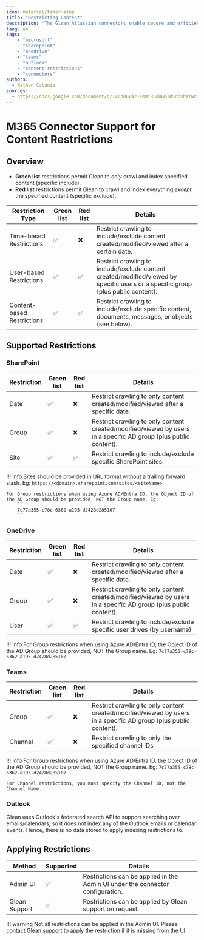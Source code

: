 ```yaml
---
icon: material/timer-stop
title: "Restricting Content"
description: "The Glean Atlassian connectors enable secure and efficient data fetching from Confluence and JIRA."
lang: en
tags:
    - "microsoft"
    - "sharepoint"
    - "onedrive"
    - "teams"
    - "outlook"
    - "content restrictions"
    - "connectors"
authors:
  - Nathan Catania
sources:
  - https://docs.google.com/document/d/1vCbHuZAZ-FK9iRudoGMTOScrshatwzKpPih7ZNmenw8/edit
---
```

# M365 Connector Support for Content Restrictions

## Overview
* **Green list** restrictions permit Glean to _only_ crawl and index specified content (specific include).
* **Red list** restrictions permit Glean to crawl and index everything _except_ the specified content (specific exclude).

| Restriction Type           | Green list | Red list | Details                                                                                                                           |
|----------------------------|-----------|-----------|-----------------------------------------------------------------------------------------------------------------------------------|
| Time-based Restrictions    | ✅        | ❌        | Restrict crawling to include/exclude content created/modified/viewed after a certain date.                                        |
| User-based Restrictions    | ✅        | ✅        | Restrict crawling to include/exclude content created/modified/viewed by specific users or a specific group (plus public content). |
| Content-based Restrictions | ✅        | ✅        | Restrict crawling to include/exclude specific content, documents, messages, or objects (see below).                               |

## Supported Restrictions

### SharePoint
| Restriction                | Green list | Red list | Details                                                                                                          |
|----------------------------|-----------|-----------|------------------------------------------------------------------------------------------------------------------|
| Date                       | ✅        | ❌        | Restrict crawling to only content created/modified/viewed after a specific date.                                 |
| Group                      | ✅        | ❌        | Restrict crawling to only content created/modified/viewed by users in a specific AD group (plus public content). |
| Site                       | ✅        | ✅        | Restrict crawling to include/exclude specific SharePoint sites.                                                  |

!!! info
    Sites should be provided in URL format without a trailing forward slash. Eg:
        ```
        https://<domain>.sharepoint.com/sites/<siteName>
        ```
    
    For Group restrictions when using Azure AD/Entra ID, the Object ID of the AD Group should be provided, NOT the Group name. Eg:
        ```
        7c77a355-c78c-6362-a195-d2428d285107
        ```

### OneDrive
| Restriction                | Green list | Red list | Details                                                                                                          |
|----------------------------|-----------|-----------|------------------------------------------------------------------------------------------------------------------|
| Date                       | ✅        | ❌        | Restrict crawling to only content created/modified/viewed after a specific date.                                 |
| Group                      | ✅        | ❌        | Restrict crawling to only content created/modified/viewed by users in a specific AD group (plus public content). |
| User                       | ✅        | ✅        | Restrict crawling to include/exclude specific user drives (by username)                                           |

!!! info
    For Group restrictions when using Azure AD/Entra ID, the Object ID of the AD Group should be provided, NOT the Group name. Eg:
        ```
        7c77a355-c78c-6362-a195-d2428d285107
        ```

### Teams
| Restriction                | Green list | Red list | Details                                                                                                          |
|----------------------------|-----------|-----------|------------------------------------------------------------------------------------------------------------------|
| Group                      | ✅        | ❌        | Restrict crawling to only content created/modified/viewed by users in a specific AD group (plus public content). |
| Channel                    | ✅        | ❌        | Restrict crawling to only the specified channel IDs                                                              |

!!! info
    For Group restrictions when using Azure AD/Entra ID, the Object ID of the AD Group should be provided, NOT the Group name. Eg:
        ```
        7c77a355-c78c-6362-a195-d2428d285107
        ```
    
    For Channel restrictions, you must specify the Channel ID, not the Channel Name.


### Outlook
Glean uses Outlook's federated search API to support searching over emails/calendars, so it does not index any of the Outlook emails or calendar events. Hence, there is no data stored to apply indexing restrictions to.


## Applying Restrictions
| Method                     | Supported | Details                                                                        |
|----------------------------|-----------|--------------------------------------------------------------------------------|
| Admin UI                   | ✅        | Restrictions can be applied in the Admin UI under the connector configuration. |
| Glean Support              | ✅        | Restrictions can be applied by Glean support on request.                       |

!!! warning
    Not all restrictions can be applied in the Admin UI. Please contact Glean support to apply the restriction if it is missing from the UI.